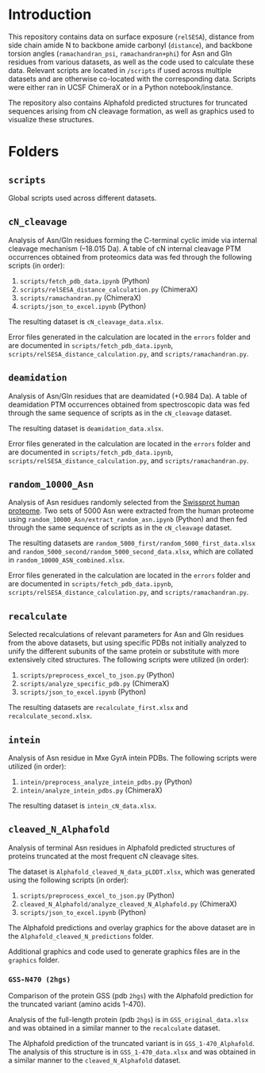 # Introduction

This repository contains data on surface exposure (`relSESA`), distance from side chain amide N to backbone amide carbonyl (`distance`), and backbone torsion angles (`ramachandran_psi`, `ramachandran+phi`) for Asn and Gln residues from various datasets, as well as the code used to calculate these data. Relevant scripts are located in `/scripts` if used across multiple datasets and are otherwise co-located with the corresponding data. Scripts were either ran in UCSF ChimeraX or in a Python notebook/instance.

The repository also contains Alphafold predicted structures for truncated sequences arising from cN cleavage formation, as well as graphics used to visualize these structures.

# Folders

## `scripts`

Global scripts used across different datasets.

## `cN_cleavage`

Analysis of Asn/Gln residues forming the C-terminal cyclic imide via internal cleavage mechanism (–18.015 Da). A table of cN internal cleavage PTM occurrences obtained from proteomics data was fed through the following scripts (in order):

1. `scripts/fetch_pdb_data.ipynb` (Python)
2. `scripts/relSESA_distance_calculation.py` (ChimeraX)
3. `scripts/ramachandran.py` (ChimeraX)
4. `scripts/json_to_excel.ipynb` (Python)

The resulting dataset is `cN_cleavage_data.xlsx`.

Error files generated in the calculation are located in the `errors` folder and are documented in `scripts/fetch_pdb_data.ipynb`, `scripts/relSESA_distance_calculation.py`, and `scripts/ramachandran.py`.

## `deamidation`

Analysis of Asn/Gln residues that are deamidated (+0.984 Da). A table of deamidation PTM occurrences obtained from spectroscopic data was fed through the same sequence of scripts as in the `cN_cleavage` dataset.

The resulting dataset is `deamidation_data.xlsx`.

Error files generated in the calculation are located in the `errors` folder and are documented in `scripts/fetch_pdb_data.ipynb`, `scripts/relSESA_distance_calculation.py`, and `scripts/ramachandran.py`.

## `random_10000_Asn`

Analysis of Asn residues randomly selected from the [Swissprot human proteome](https://pubmed.ncbi.nlm.nih.gov/8594581/). Two sets of 5000 Asn were extracted from the human proteome using `random_10000_Asn/extract_random_asn.ipynb` (Python) and then fed through the same sequence of scripts as in the `cN_cleavage` dataset.

The resulting datasets are `random_5000_first/random_5000_first_data.xlsx` and `random_5000_second/random_5000_second_data.xlsx`, which are collated in `random_10000_ASN_combined.xlsx`.

Error files generated in the calculation are located in the `errors` folder and are documented in `scripts/fetch_pdb_data.ipynb`, `scripts/relSESA_distance_calculation.py`, and `scripts/ramachandran.py`.

## `recalculate`

Selected recalculations of relevant parameters for Asn and Gln residues from the above datasets, but using specific PDBs not initially analyzed to unify the different subunits of the same protein or substitute with more extensively cited structures. The following scripts were utilized (in order):

1. `scripts/preprocess_excel_to_json.py` (Python)
2. `scripts/analyze_specific_pdb.py` (ChimeraX)
3. `scripts/json_to_excel.ipynb` (Python)

The resulting datasets are `recalculate_first.xlsx` and `recalculate_second.xlsx`.

## `intein`

Analysis of Asn residue in Mxe GyrA intein PDBs. The following scripts were utilized (in order):

1. `intein/preprocess_analyze_intein_pdbs.py` (Python)
2. `intein/analyze_intein_pdbs.py` (ChimeraX)

The resulting dataset is `intein_cN_data.xlsx`.

## `cleaved_N_Alphafold`

Analysis of terminal Asn residues in Alphafold predicted structures of proteins truncated at the most frequent cN cleavage sites.

The dataset is `Alphafold_cleaved_N_data_pLDDT.xlsx`, which was generated using the following scripts (in order):

1. `scripts/preprocess_excel_to_json.py` (Python)
2. `cleaved_N_Alphafold/analyze_cleaved_N_Alphafold.py` (ChimeraX)
3. `scripts/json_to_excel.ipynb` (Python)

The Alphafold predictions and overlay graphics for the above dataset are in the `Alphafold_cleaved_N_predictions` folder.

Additional graphics and code used to generate graphics files are in the `graphics` folder.

### `GSS-N470 (2hgs)`

Comparison of the protein GSS (pdb `2hgs`) with the Alphafold prediction for the truncated variant (amino acids 1-470). 

Analysis of the full-length protein (pdb `2hgs`) is in `GSS_original_data.xlsx` and was obtained in a similar manner to the `recalculate` dataset.

The Alphafold prediction of the truncated variant is in `GSS_1-470_Alphafold`. The analysis of this structure is in `GSS_1-470_data.xlsx` and was obtained in a similar manner to the `cleaved_N_Alphafold` dataset.


